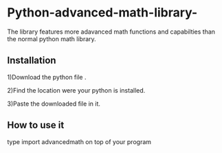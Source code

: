 # Python-advanced-math-library-
The library features more adavanced math functions and capabilties than the normal python math library.
## Installation 
1)Download the python file .

2)Find the location were your python is installed.

3)Paste the downloaded file in it.

## How to use it 
type import advancedmath on top of your program
